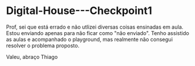 # Digital-House---Checkpoint1

Prof, sei que está errado e não utlizei diversas coisas ensinadas em aula. Estou enviando apenas para não ficar como "não enviado". Tenho assistido as aulas e acompanhado o playground, mas realmente não consegui resolver o problema proposto. 

Valeu, abraço
Thiago